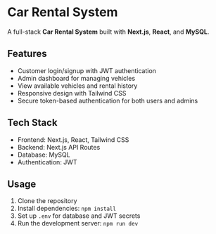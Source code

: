 # Car Rental System

A full-stack **Car Rental System** built with **Next.js**, **React**, and **MySQL**.

## Features
- Customer login/signup with JWT authentication
- Admin dashboard for managing vehicles
- View available vehicles and rental history
- Responsive design with Tailwind CSS
- Secure token-based authentication for both users and admins

## Tech Stack
- Frontend: Next.js, React, Tailwind CSS
- Backend: Next.js API Routes
- Database: MySQL
- Authentication: JWT

## Usage
1. Clone the repository
2. Install dependencies: `npm install`
3. Set up `.env` for database and JWT secrets
4. Run the development server: `npm run dev`
